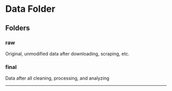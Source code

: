 # Data Folder


## Folders


### raw
Original, unmodified data after downloading, scraping, etc. 

### final
Data after all cleaning, processing, and analyzing

---
